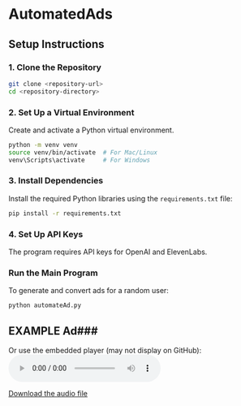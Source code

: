 # AutomatedAds

## **Setup Instructions**

### **1. Clone the Repository**
```bash
git clone <repository-url>
cd <repository-directory>
```

### **2. Set Up a Virtual Environment**
Create and activate a Python virtual environment.
```bash
python -m venv venv
source venv/bin/activate  # For Mac/Linux
venv\Scripts\activate     # For Windows
```

### **3. Install Dependencies**
Install the required Python libraries using the `requirements.txt` file:
```bash
pip install -r requirements.txt
```

### **4. Set Up API Keys**
The program requires API keys for OpenAI and ElevenLabs.

### **Run the Main Program**
To generate and convert ads for a random user:
```bash
python automateAd.py
```

## EXAMPLE Ad###
Or use the embedded player (may not display on GitHub):
<audio controls> <source src="/generated_audio/1_Main_Example.mp3" type="audio/mpeg"> Your browser does not support the audio element. </audio>

[Download the audio file](/generated_audio/1_Main_Example.mp3)
